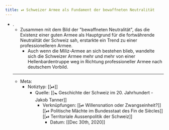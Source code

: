 ```yaml
---
title: ⏯ Schweizer Armee als Fundament der bewaffneten Neutralität
---
```


- .
	- Zusammen mit dem Bild der "bewaffneten Neutralität", das die Existenz einer guten Armee als Hauptgrund für die fortwährende Neutralität der Schweiz sah, erstarkte ein Trend zu einer professionelleren Armee.
		- Auch wenn die Miliz-Armee an sich bestehen blieb, wandelte sich die Schweizer Armee mehr und mehr von einer Hellenbardentruppe weg in Richtung professioneller Armee nach deutschem Vorbild.
	- ---
	- Meta:
		- Notiztyp: [[⏯]]
			- Quelle: [[🚼 Geschichte der Schweiz im 20. Jahrhundert - Jakob Tanner]]
				- Verknüpfungen: [[⏯ Willensnation oder Zwangseinheit?]] [[⏯ Politische Mächte im Bundesstaat des Fin de Siècles]] [[⏯ Territoriale Aussenpolitik der Schweiz]]
					- Datum: [[Dec 30th, 2020]]